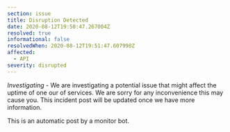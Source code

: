 ```yaml
---
section: issue
title: Disruption Detected
date: 2020-08-12T19:50:47.267004Z
resolved: true
informational: false
resolvedWhen: 2020-08-12T19:51:47.607990Z
affected:
  - API
severity: disrupted
---
```

*Investigating* - We are investigating a potential issue that might affect the uptime of one our of services. We are sorry for any inconvenience this may cause you. This incident post will be updated once we have more information.

This is an automatic post by a monitor bot.
        